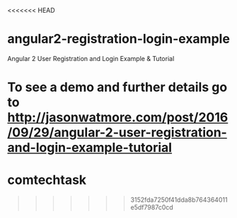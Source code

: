 <<<<<<< HEAD
# angular2-registration-login-example

Angular 2 User Registration and Login Example & Tutorial

To see a demo and further details go to http://jasonwatmore.com/post/2016/09/29/angular-2-user-registration-and-login-example-tutorial
=======
# comtechtask
>>>>>>> 3152fda7250f41dda8b764364011e5df7987c0cd
